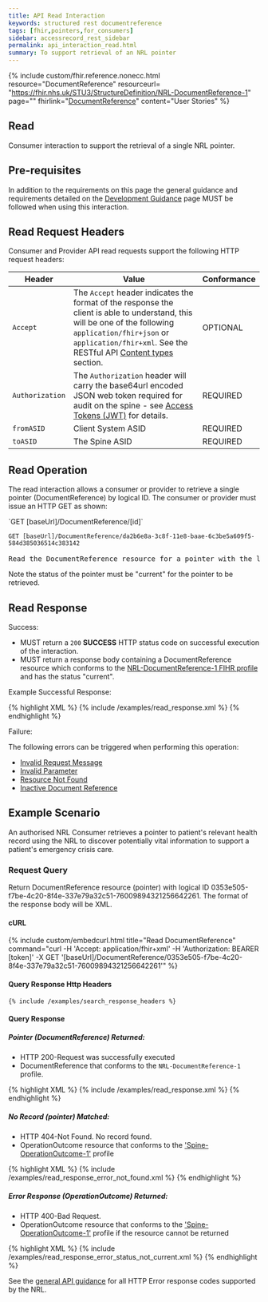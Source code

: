 ```yaml
---
title: API Read Interaction
keywords: structured rest documentreference
tags: [fhir,pointers,for_consumers]
sidebar: accessrecord_rest_sidebar
permalink: api_interaction_read.html
summary: To support retrieval of an NRL pointer
---
```


{% include custom/fhir.reference.nonecc.html resource="DocumentReference" resourceurl= "https://fhir.nhs.uk/STU3/StructureDefinition/NRL-DocumentReference-1" page="" fhirlink="[DocumentReference](https://www.hl7.org/fhir/STU3/documentreference.html)" content="User Stories" %}

## Read

Consumer interaction to support the retrieval of a single NRL pointer. 

## Pre-requisites

In addition to the requirements on this page the general guidance and requirements detailed on the [Development Guidance](explore.html#2-pre-requisites-for-nrl-api) page MUST be followed when using this interaction.

## Read Request Headers

Consumer and Provider API read requests support the following HTTP request headers:

| Header               | Value |Conformance |
|----------------------|-------|-------|
| `Accept`      | The `Accept` header indicates the format of the response the client is able to understand, this will be one of the following <code class="highlighter-rouge">application/fhir+json</code> or <code class="highlighter-rouge">application/fhir+xml</code>. See the RESTful API [Content types](development_general_api_guidance.html#content-types) section. | OPTIONAL |
| `Authorization`      | The `Authorization` header will carry the base64url encoded JSON web token required for audit on the spine - see [Access Tokens (JWT)](integration_access_tokens_JWT.html) for details. | REQUIRED |
| `fromASID`           | Client System ASID | REQUIRED |
| `toASID`             | The Spine ASID | REQUIRED |

## Read Operation

The read interaction allows a consumer or provider to retrieve a single pointer (DocumentReference) by logical ID. The consumer or provider must issue an HTTP GET as shown:

<div markdown="span" class="alert alert-success" role="alert">
`GET [baseUrl]/DocumentReference/[id]`
</div>

<div class="language-http highlighter-rouge">
<pre class="highlight">
<code><span class="err">GET [baseUrl]/DocumentReference/da2b6e8a-3c8f-11e8-baae-6c3be5a609f5-584d385036514c383142
</span></code>
Read the DocumentReference resource for a pointer with the logical id of 'da2b6e8a-3c8f-11e8-baae-6c3be5a609f5-584d385036514c383142'.</pre>
</div>

Note the status of the pointer must be "current" for the pointer to be retrieved. 

## Read Response

Success:

- MUST return a `200` **SUCCESS** HTTP status code on successful execution of the interaction.
- MUST return a response body containing a DocumentReference resource which conforms to the [NRL-DocumentReference-1 FIHR profile](https://fhir.nhs.uk/STU3/StructureDefinition/NRL-DocumentReference-1) and has the status "current".

<!--
{% include note.html content="When a document/record is to be retrieved via the SSP then the Consumer MUST percent encode the `content.attachment.url` property, taken from an NRL pointer, and prefix it with the SSP server URL. For more details, see the [Retrieval Read](retrieval_interaction_read.html#retrieval-via-the-ssp) interaction page." %}
-->

Example Successful Response:

<div class="github-sample-wrapper scroll-height-350">
{% highlight XML %}
{% include /examples/read_response.xml %}
{% endhighlight %}
</div>

Failure: 

The following errors can be triggered when performing this operation:

- [Invalid Request Message](development_general_api_guidance.html#invalid-request-message)
- [Invalid Parameter](development_general_api_guidance.html#parameters)
- [Resource Not Found](development_general_api_guidance.html#resource-not-found)
- [Inactive Document Reference](development_general_api_guidance.html#inactive-documentreference)

## Example Scenario

An authorised NRL Consumer retrieves a pointer to patient's relevant health record using the NRL to discover potentially vital information to support a patient's emergency crisis care.

### Request Query

Return DocumentReference resource (pointer) with logical ID 0353e505-f7be-4c20-8f4e-337e79a32c51-76009894321256642261. The format of the response body will be XML. 

#### cURL

{% include custom/embedcurl.html title="Read DocumentReference" command="curl -H 'Accept: application/fhir+xml' -H 'Authorization: BEARER [token]' -X GET  '[baseUrl]/DocumentReference/0353e505-f7be-4c20-8f4e-337e79a32c51-76009894321256642261'" %}

#### Query Response Http Headers

```
{% include /examples/search_response_headers %}
```

#### Query Response

##### **Pointer (DocumentReference) Returned:**

- HTTP 200-Request was successfully executed
- DocumentReference that conforms to the `NRL-DocumentReference-1` profile.

<div class="github-sample-wrapper scroll-height-350">
{% highlight XML %}
{% include /examples/read_response.xml %}
{% endhighlight %}
</div>

##### **No Record (pointer) Matched:**

- HTTP 404-Not Found. No record found.
- OperationOutcome resource that conforms to the ['Spine-OperationOutcome-1'](https://fhir.nhs.uk/STU3/StructureDefinition/Spine-OperationOutcome-1) profile

<div class="github-sample-wrapper scroll-height-350">
{% highlight XML %}
{% include /examples/read_response_error_not_found.xml %}
{% endhighlight %}
</div>

##### **Error Response (OperationOutcome) Returned:**

- HTTP 400-Bad Request.  
- OperationOutcome resource that conforms to the ['Spine-OperationOutcome-1'](https://fhir.nhs.uk/STU3/StructureDefinition/Spine-OperationOutcome-1) profile if the resource cannot be returned

<div class="github-sample-wrapper scroll-height-350">
{% highlight XML %}
{% include /examples/read_response_error_status_not_current.xml %}
{% endhighlight %}
</div>

See the [general API guidance](development_general_api_guidance.html#error-handling) for all HTTP Error response codes supported by the NRL.